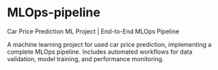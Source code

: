 # MLOps-pipeline
Car Price Prediction ML Project | End-to-End MLOps Pipeline

A machine learning project for used car price prediction, implementing a complete MLOps pipeline. Includes automated workflows for data validation, model training, and performance monitoring.
